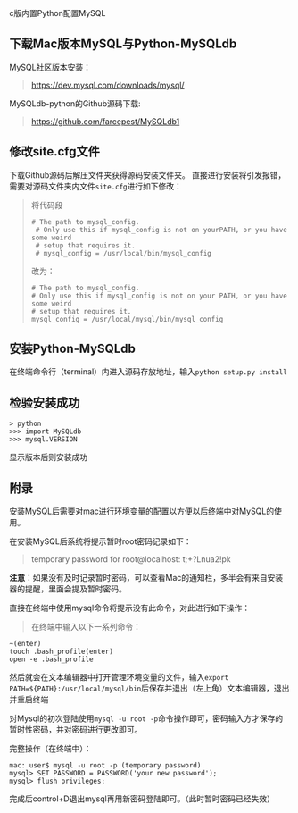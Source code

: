 c版内置Python配置MySQL

## 下载Mac版本MySQL与Python-MySQLdb

MySQL社区版本安装：
> https://dev.mysql.com/downloads/mysql/

MySQLdb-python的Github源码下载:
> https://github.com/farcepest/MySQLdb1

## 修改site.cfg文件

下载Github源码后解压文件夹获得源码安装文件夹。
直接进行安装将引发报错，需要对源码文件夹内文件`site.cfg`进行如下修改：

> 将代码段
> ```
> # The path to mysql_config.
>  # Only use this if mysql_config is not on yourPATH, or you have some weird
>  # setup that requires it.
>  # mysql_config = /usr/local/bin/mysql_config
> ```
> 改为：
> ```
> # The path to mysql_config.
> # Only use this if mysql_config is not on your PATH, or you have some weird
> # setup that requires it.
> mysql_config = /usr/local/mysql/bin/mysql_config
> ```

## 安装Python-MySQLdb

在终端命令行（terminal）内进入源码存放地址，输入`python setup.py install`

## 检验安装成功

```
> python
>>> import MySQLdb
>>> mysql.VERSION

```

显示版本后则安装成功

## 附录

安装MySQL后需要对mac进行环境变量的配置以方便以后终端中对MySQL的使用。

在安装MySQL后系统将提示暂时root密码记录如下：
> temporary password for root@localhost: t;+?Lnua2!pk

**注意**：如果没有及时记录暂时密码，可以查看Mac的通知栏，多半会有来自安装器的提醒，里面会提及暂时密码。

直接在终端中使用mysql命令将提示没有此命令，对此进行如下操作：

> 在终端中输入以下一系列命令：
```
~(enter)
touch .bash_profile(enter)
open -e .bash_profile
```
然后就会在文本编辑器中打开管理环境变量的文件，输入`export PATH=${PATH}:/usr/local/mysql/bin`后保存并退出（左上角）文本编辑器，退出并重启终端

对Mysql的初次登陆使用`mysql -u root -p`命令操作即可，密码输入方才保存的暂时性密码，并对密码进行更改即可。

完整操作（在终端中）：
```
mac: user$ mysql -u root -p (temporary password)
mysql> SET PASSWORD = PASSWORD('your new password');
mysql> flush privileges;
```
完成后control+D退出mysql再用新密码登陆即可。（此时暂时密码已经失效）
